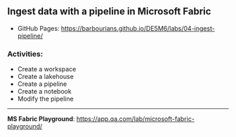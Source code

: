 ## Ingest data with a pipeline in Microsoft Fabric

- GitHub Pages: https://barbourians.github.io/DE5M6/labs/04-ingest-pipeline/

### Activities:

- Create a workspace
- Create a lakehouse
- Create a pipeline
- Create a notebook
- Modify the pipeline

<hr>

**MS Fabric Playground**: https://app.qa.com/lab/microsoft-fabric-playground/
